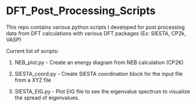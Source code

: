 # DFT_Post_Processing_Scripts
This repo contains various python scripts I developed for post processing data from DFT calculations with various DFT packages (Ex: SIESTA, CP2k, VASP)

Current list of scripts:

1) NEB_plot.py - Create an energy diagram from NEB calculation (CP2K) 

2) SIESTA_coord.py - Create SIESTA coordination block for the input file from a XYZ file 

3) SIESTA_EIG.py - Plot EIG file to see the eigenvalue spectrum to visualize the spread of eigenvalues.

